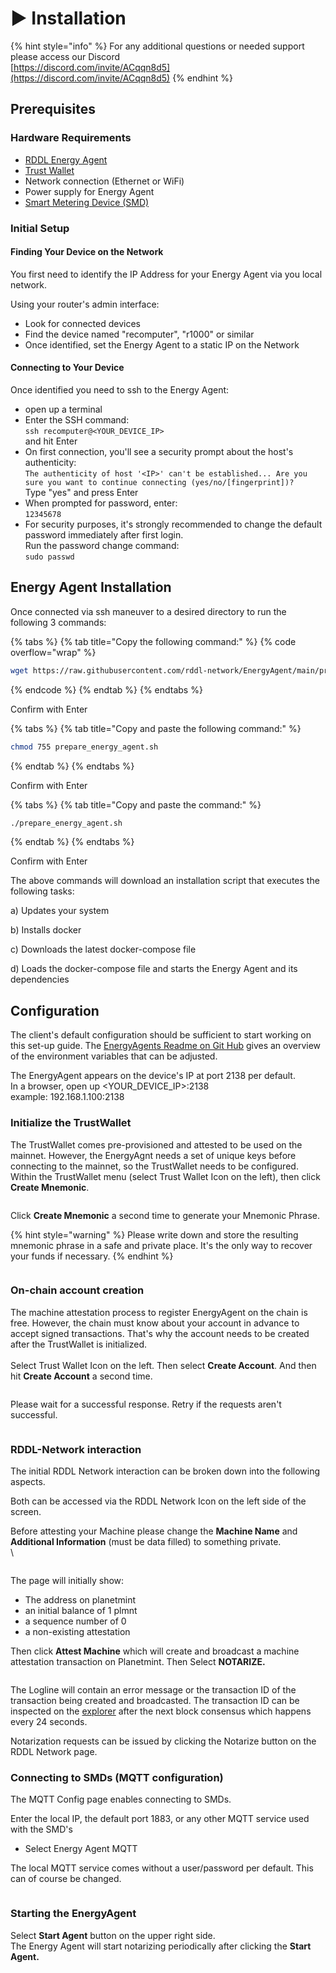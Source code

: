 # ▶️ Installation

{% hint style="info" %}
For any additional questions or needed support please access our Discord\
[https://discord.com/invite/ACqqn8d5](https://discord.com/invite/ACqqn8d5)
{% endhint %}

## Prerequisites

### Hardware Requirements

* [RDDL Energy Agent](./)
* [Trust Wallet](../trust-anchor.md)
* Network connection (Ethernet or WiFi)
* Power supply for Energy Agent
* [Smart Metering Device (SMD)](../smd-smart-metering-device.md)

### Initial Setup

#### **Finding Your Device on the Network**

You first need to identify the IP Address for your Energy Agent via you local network.&#x20;

Using your router's admin interface:

* Look for connected devices
* Find the device named "recomputer", "r1000" or similar
* Once identified, set the Energy Agent to a static IP on the Network&#x20;

#### **Connecting to Your Device**

Once identified you need to ssh to the Energy Agent:

* open up a terminal
* Enter the SSH command: \
  `ssh recomputer@<YOUR_DEVICE_IP>`\
  and hit Enter
* On first connection, you'll see a security prompt about the host's authenticity:\
  `The authenticity of host '<IP>' can't be established... Are you sure you want to continue connecting (yes/no/[fingerprint])?`\
  Type "yes" and press Enter
* When prompted for password, enter:\
  `12345678`
* For security purposes, it's strongly recommended to change the default password immediately after first login.\
  Run the password change command:\
  `sudo passwd`

## Energy Agent Installation

Once connected via ssh maneuver to a desired directory to run the following 3 commands:

{% tabs %}
{% tab title="Copy the following command:" %}
{% code overflow="wrap" %}
```bash
wget https://raw.githubusercontent.com/rddl-network/EnergyAgent/main/prepare_energy_agent.sh
```
{% endcode %}
{% endtab %}
{% endtabs %}

Confirm with Enter

{% tabs %}
{% tab title="Copy and paste the following command:" %}
```bash
chmod 755 prepare_energy_agent.sh
```
{% endtab %}
{% endtabs %}

Confirm with Enter

{% tabs %}
{% tab title="Copy and paste the command:" %}
```bash
./prepare_energy_agent.sh
```
{% endtab %}
{% endtabs %}

Confirm with Enter



The above commands will download an installation script that executes the following tasks:

a) Updates your system

b) Installs docker

c) Downloads the latest docker-compose file

d) Loads the docker-compose file and starts the Energy Agent and its dependencies

## Configuration

The client's default configuration should be sufficient to start working on this set-up guide. The [EnergyAgents Readme on Git Hub](https://github.com/rddl-network/EnergyAgent) gives an overview of the environment variables that can be adjusted.

The EnergyAgent appears on the device's IP at port 2138 per default. \
In a browser, open up \<YOUR\_DEVICE\_IP>:2138 \
example: 192.168.1.100:2138

### Initialize the TrustWallet

The TrustWallet comes pre-provisioned and attested to be used on the mainnet. However, the EnergyAgnt needs a set of unique keys before connecting to the mainnet, so the TrustWallet needs to be configured. Within the TrustWallet menu (select Trust Wallet Icon on the left), then click **Create Mnemonic**.&#x20;



<figure><img src="../../.gitbook/assets/image (55).png" alt=""><figcaption></figcaption></figure>

Click **Create Mnemonic** a second time to generate your Mnemonic Phrase.

{% hint style="warning" %}
Please write down and store the resulting mnemonic phrase in a safe and private place. It's the only way to recover your funds if necessary.
{% endhint %}

<figure><img src="../../.gitbook/assets/02-mnemonoic_result (1).png" alt=""><figcaption></figcaption></figure>



### On-chain account creation

The machine attestation process to register EnergyAgent on the chain is free. However, the chain must know about your account in advance to accept signed transactions.  That's why the account needs to be created after the TrustWallet is initialized.\
\
Select Trust Wallet Icon on the left. Then select **Create Account**. And then hit **Create Account** a second time.

<figure><img src="../../.gitbook/assets/04-create_on_chain_account.png" alt=""><figcaption></figcaption></figure>

Please wait for a successful response. Retry if the requests aren't successful.

<figure><img src="../../.gitbook/assets/05-onc-chain-account-success.png" alt=""><figcaption></figcaption></figure>

### RDDL-Network interaction

The initial RDDL Network interaction can be broken down into the following aspects.

Both can be accessed via the RDDL Network Icon on the left side of the screen.

Before attesting your Machine please change the **Machine Name** and **Additional Information** (must be data filled) to something private.\
\


<figure><img src="../../.gitbook/assets/06-rddl-page.png" alt=""><figcaption></figcaption></figure>

The page will initially show:&#x20;

* The address on planetmint
* an initial balance of 1 plmnt
* a sequence number of 0
* a non-existing attestation

Then click **Attest Machine** which will create and broadcast a machine attestation transaction on Planetmint. Then Select **NOTARIZE.**



<figure><img src="../../.gitbook/assets/08-rddl-page-see-log-result.png" alt=""><figcaption></figcaption></figure>

The Logline will contain an error message or the transaction ID of the transaction being created and broadcasted. The transaction ID can be inspected on the [explorer](https://explorer.rddl.io/planetmint) after the next block consensus which happens every 24 seconds.

Notarization requests can be issued by clicking the Notarize button on the RDDL Network page.

### Connecting to SMDs (MQTT configuration)

The MQTT Config page enables connecting to SMDs.

&#x20;Enter the local IP, the default port 1883, or any other MQTT service used with the SMD's

* Select Energy Agent MQTT

The local MQTT service comes without a user/password per default. This can of course be changed.

<figure><img src="../../.gitbook/assets/image (54).png" alt=""><figcaption></figcaption></figure>

### Starting the EnergyAgent

Select **Start Agent** button on the upper right side.\
The Energy Agent will start notarizing periodically after clicking the **Start Agent.**

<figure><img src="../../.gitbook/assets/Mqtt Start Agent.png" alt=""><figcaption></figcaption></figure>

